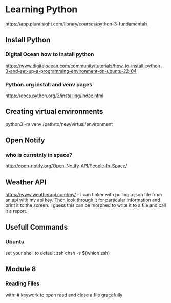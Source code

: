 # Learning Python
https://app.pluralsight.com/library/courses/python-3-fundamentals
## Install Python
### Digital Ocean how to install python
https://www.digitalocean.com/community/tutorials/how-to-install-python-3-and-set-up-a-programming-environment-on-ubuntu-22-04
### Python.org install and venv pages
https://docs.python.org/3/installing/index.html
## Creating virtual environments
python3 -m venv /path/to/new/virtual/environment

## Open Notify
### who is curretnly in space?
http://open-notify.org/Open-Notify-API/People-In-Space/

## Weather API
https://www.weatherapi.com/my/ - I can tinker with pulling a json file from an api with my api key.  Then look through it for particular information and print it to the screen.  I guess this can be morphed to write it to a file and call it a report.

## Usefull Commands
### Ubuntu
set your shell to default zsh
chsh -s $(which zsh)

## Module 8
### Reading Files
with: # keywork to open read and close a file gracefully
